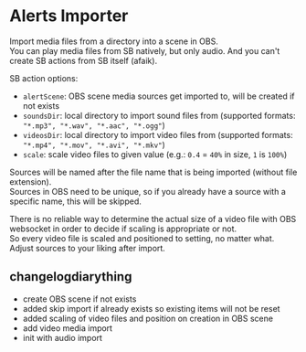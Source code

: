 # Alerts Importer

Import media files from a directory into a scene in OBS.  
You can play media files from SB natively, but only audio. And you can't create SB actions from SB itself (afaik).

SB action options:
- `alertScene`: OBS scene media sources get imported to, will be created if not exists
- `soundsDir`: local directory to import sound files from (supported formats: `"*.mp3", "*.wav", "*.aac", "*.ogg"`)
- `videosDir`: local directory to import video files from (supported formats: `"*.mp4", "*.mov", "*.avi", "*.mkv"`)
- `scale`: scale video files to given value (e.g.: `0.4` = `40%` in size, `1` is `100%`)

Sources will be named after the file name that is being imported (without file extension).  
Sources in OBS need to be unique, so if you already have a source with a specific name, this will be skipped.

There is no reliable way to determine the actual size of a video file with OBS websocket in order to decide if scaling is appropriate or not.  
So every video file is scaled and positioned to setting, no matter what.  
Adjust sources to your liking after import.

## changelogdiarything

- create OBS scene if not exists
- added skip import if already exists so existing items will not be reset
- added scaling of video files and position on creation in OBS scene
- add video media import
- init with audio import
